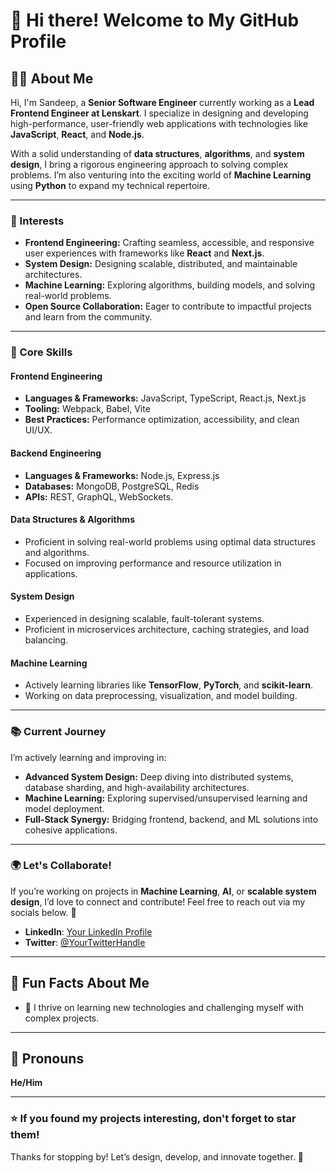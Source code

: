 # 👋 Hi there! Welcome to My GitHub Profile

## 🧑‍💻 About Me
Hi, I'm Sandeep, a **Senior Software Engineer** currently working as a **Lead Frontend Engineer at Lenskart**. I specialize in designing and developing high-performance, user-friendly web applications with technologies like **JavaScript**, **React**, and **Node.js**.  

With a solid understanding of **data structures**, **algorithms**, and **system design**, I bring a rigorous engineering approach to solving complex problems. I’m also venturing into the exciting world of **Machine Learning** using **Python** to expand my technical repertoire.

---

### 🌟 Interests
- **Frontend Engineering:** Crafting seamless, accessible, and responsive user experiences with frameworks like **React** and **Next.js**.
- **System Design:** Designing scalable, distributed, and maintainable architectures.
- **Machine Learning:** Exploring algorithms, building models, and solving real-world problems.
- **Open Source Collaboration:** Eager to contribute to impactful projects and learn from the community.

---

### 🔧 Core Skills
#### **Frontend Engineering**
- **Languages & Frameworks:** JavaScript, TypeScript, React.js, Next.js
- **Tooling:** Webpack, Babel, Vite  
- **Best Practices:** Performance optimization, accessibility, and clean UI/UX.

#### **Backend Engineering**
- **Languages & Frameworks:** Node.js, Express.js  
- **Databases:** MongoDB, PostgreSQL, Redis  
- **APIs:** REST, GraphQL, WebSockets.

#### **Data Structures & Algorithms**
- Proficient in solving real-world problems using optimal data structures and algorithms.
- Focused on improving performance and resource utilization in applications.

#### **System Design**
- Experienced in designing scalable, fault-tolerant systems.
- Proficient in microservices architecture, caching strategies, and load balancing.

#### **Machine Learning**
- Actively learning libraries like **TensorFlow**, **PyTorch**, and **scikit-learn**.
- Working on data preprocessing, visualization, and model building.

---

### 📚 Current Journey
I’m actively learning and improving in:
- **Advanced System Design:** Deep diving into distributed systems, database sharding, and high-availability architectures.
- **Machine Learning:** Exploring supervised/unsupervised learning and model deployment.
- **Full-Stack Synergy:** Bridging frontend, backend, and ML solutions into cohesive applications.

---

### 🌍 Let's Collaborate!
If you’re working on projects in **Machine Learning**, **AI**, or **scalable system design**, I’d love to connect and contribute! Feel free to reach out via my socials below. 🚀

- **LinkedIn**: [Your LinkedIn Profile](https://linkedin.com/in/isandeepdev)
- **Twitter**: [@YourTwitterHandle](https://twitter.com/isandeepdev)


---

## 🎉 Fun Facts About Me
- 🌱 I thrive on learning new technologies and challenging myself with complex projects.

---

## 💬 Pronouns
**He/Him**

---

### ⭐️ If you found my projects interesting, don't forget to star them!
Thanks for stopping by! Let’s design, develop, and innovate together. 🚀
